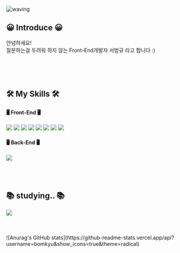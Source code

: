 ![waving](https://capsule-render.vercel.app/api?type=waving&height=300&text=Hello,&nbsp;World!&fontAlign=65&fontAlignY=40&color=gradient)
<h2>😀 Introduce 😀</h2>
<p>
  안녕하세요!<br>
  질문하는걸 두려워 하지 않는 Front-End개발자 서범규 라고 합니다 :) 
</p>
<br>
<br>
<br>
<h2>🛠 My Skills 🛠</h2>
<h4>🖥 Front-End 🖥</h4>
<div>
  <img src="https://img.shields.io/badge/HTML5-E34F26?style=for-the-badge&logo=Html5&logoColor=white">
  <img src="https://img.shields.io/badge/CSS-1572B6?style=for-the-badge&logo=CSS&logoColor=white">
  <img src="https://img.shields.io/badge/JavaScript-F7DF1E?style=for-the-badge&logo=Javascript&logoColor=white">
  <img src="https://img.shields.io/badge/jQuery-0769AD?style=for-the-badge&logo=jQuery&logoColor=white">
  <img src="https://img.shields.io/badge/React-61DAFB?style=for-the-badge&logo=React&logoColor=white">
  <img src="https://img.shields.io/badge/Vue-4FC08D?style=for-the-badge&logo=Vue&logoColor=white">
  <img src="https://img.shields.io/badge/Redux-764ABC?style=for-the-badge&logo=Redux&logoColor=white">
  <img src="https://img.shields.io/badge/TypeScript-3178C6?style=for-the-badge&logo=TypeScript&logoColor=white">
</div>
<h4>🖥 Back-End 🖥</h4>
<div>
  <img src="https://img.shields.io/badge/FireStore-4285F4?style=for-the-badge&logo=Google&logoColor=white">
</div>
<br>
<br>
<br>
<h2>📚 studying.. 📚</h2>
<div>
  <img src="https://img.shields.io/badge/Rest-192231?style=for-the-badge&logo=REST&logoColor=white">
</div>
<br>
<br>
<br>
![Anurag's GitHub stats](https://github-readme-stats.vercel.app/api?username=bomkyu&show_icons=true&theme=radical)

